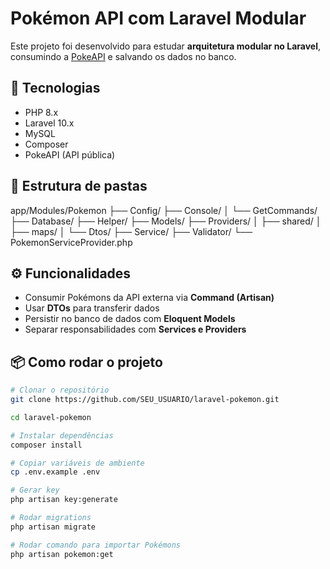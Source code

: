 # Pokémon API com Laravel Modular

Este projeto foi desenvolvido para estudar **arquitetura modular no Laravel**, 
consumindo a [PokeAPI](https://pokeapi.co/) e salvando os dados no banco.

## 🚀 Tecnologias
- PHP 8.x
- Laravel 10.x
- MySQL
- Composer
- PokeAPI (API pública)

## 📂 Estrutura de pastas
app/Modules/Pokemon
├── Config/
├── Console/
│ └── GetCommands/
├── Database/
├── Helper/
├── Models/
├── Providers/
│ ├── shared/
│ ├── maps/
│ └── Dtos/
├── Service/
├── Validator/
└── PokemonServiceProvider.php
## ⚙️ Funcionalidades
- Consumir Pokémons da API externa via **Command (Artisan)**  
- Usar **DTOs** para transferir dados  
- Persistir no banco de dados com **Eloquent Models**  
- Separar responsabilidades com **Services e Providers**

## 📦 Como rodar o projeto
```bash
# Clonar o repositório
git clone https://github.com/SEU_USUARIO/laravel-pokemon.git

cd laravel-pokemon

# Instalar dependências
composer install

# Copiar variáveis de ambiente
cp .env.example .env

# Gerar key
php artisan key:generate

# Rodar migrations
php artisan migrate

# Rodar comando para importar Pokémons
php artisan pokemon:get

